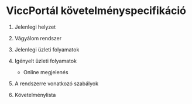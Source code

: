 # ViccPortál követelményspecifikáció

1. Jelenlegi helyzet 

2. Vágyálom rendszer

3. Jelenlegi üzleti folyamatok

4. Igényelt üzleti folyamatok
   - Online megjelenés

6. A rendszerre vonatkozó szabályok

7. Követelménylista
